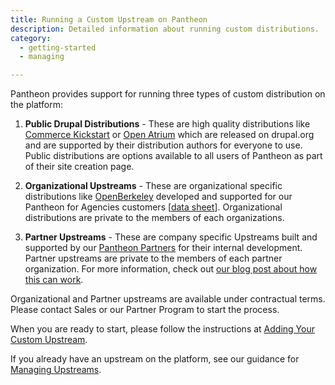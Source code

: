 ```yaml
---
title: Running a Custom Upstream on Pantheon
description: Detailed information about running custom distributions.
category:
  - getting-started
  - managing

---
```


Pantheon provides support for running three types of custom distribution on the platform:

1. **Public Drupal Distributions** - These are high quality distributions like [Commerce Kickstart](http://drupal.org/project/commerce_kickstart) or [Open Atrium](http://drupal.org/project/openatrium) which are released on drupal.org and are supported by their distribution authors for everyone to use. Public distributions are options available to all users of Pantheon as part of their site creation page.

2. **Organizational Upstreams** - These are organizational specific distributions like [OpenBerkeley](http://vcaf.berkeley.edu/initiatives/vcio-projects/open-berkeley) developed and supported for our Pantheon for Agencies customers [[data sheet](https://www.getpantheon.com/sites/default/files/Zeus%20Plan%20Datasheet.pdf)]. Organizational distributions are private to the members of each organizations.

3. **Partner Upstreams** - These are company specific Upstreams built and supported by our [Pantheon Partners](https://www.getpantheon.com/partners/program) for their internal development. Partner upstreams are private to the members of each partner organization. For more information, check out [our blog post about how this can work](https://www.getpantheon.com/blog/building-sites-common-codebases-pantheon-one-agencies).

Organizational and Partner upstreams are available under contractual terms. Please contact Sales or our Partner Program to start the process.

When you are ready to start, please follow the instructions at [Adding Your Custom Upstream](/docs/articles/organizations/adding-a-custom-upstream#adding-a-custom-upstream).  
If you already have an upstream on the platform, see our guidance for   [Managing Upstreams](/docs/articles/organizations/managing-upstreams#managing-upstreams).
